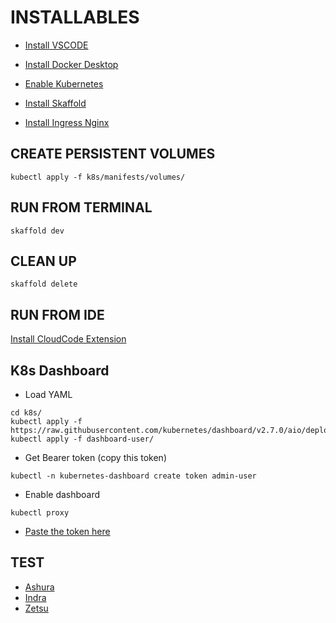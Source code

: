 # INSTALLABLES

- [Install VSCODE](https://code.visualstudio.com/download/)

- [Install Docker Desktop](https://docs.docker.com/desktop/)

- [Enable Kubernetes](https://docs.docker.com/desktop/kubernetes/)

- [Install Skaffold](https://skaffold.dev/docs/install/)

- [Install Ingress Nginx](https://kubernetes.github.io/ingress-nginx/deploy/)


## CREATE PERSISTENT VOLUMES
```
kubectl apply -f k8s/manifests/volumes/
```


## RUN FROM TERMINAL
```
skaffold dev
```

## CLEAN UP 
```
skaffold delete
```

## RUN FROM IDE
[Install CloudCode Extension](https://cloud.google.com/code/docs/vscode/install)


## K8s Dashboard 
- Load YAML 
```
cd k8s/
kubectl apply -f https://raw.githubusercontent.com/kubernetes/dashboard/v2.7.0/aio/deploy/recommended.yaml
kubectl apply -f dashboard-user/
```
- Get Bearer token (copy this token)
```
kubectl -n kubernetes-dashboard create token admin-user
```
- Enable dashboard
```
kubectl proxy
```
- [Paste the token here](http://localhost:8001/api/v1/namespaces/kubernetes-dashboard/services/https:kubernetes-dashboard:/proxy/)


## TEST

- [Ashura](http://localhost/api/ashura/)
- [Indra](http://localhost/api/indra/)
- [Zetsu](http://localhost/api/zetsu/)
